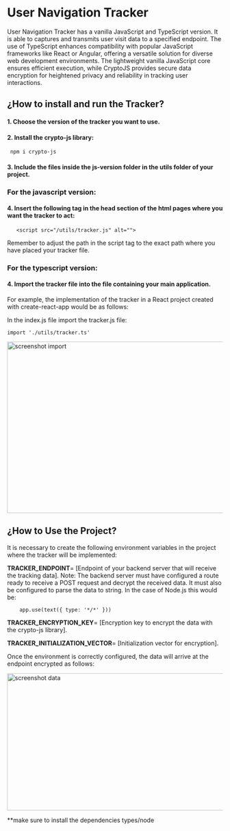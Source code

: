 # **User Navigation Tracker**

User Navigation Tracker has a vanilla JavaScript and TypeScript version. It is able to captures and transmits user visit data to a specified endpoint. The use of TypeScript enhances compatibility with popular JavaScript frameworks like React or Angular, offering a versatile solution for diverse web development environments. The lightweight vanilla JavaScript core ensures efficient execution, while CryptoJS provides secure data encryption for heightened privacy and reliability in tracking user interactions.


## ¿How to install and run the Tracker?

#### **1. Choose the version of the tracker you want to use.**

#### **2. Install the crypto-js library:**

  
     npm i crypto-js


#### **3. Include the files inside the js-version folder in the utils folder of your project.**

### **For the javascript version:** 

#### 4. Insert the following tag in the head section of the html pages where you want the tracker to act:


       <script src="/utils/tracker.js" alt="">


  Remember to adjust the path in the script tag to the exact path where you have placed your tracker file.

### **For the typescript version:**

#### 4. Import the tracker file into the file containing your main application.

  For example, the implementation of the tracker in a React project created with create-react-app would be as follows:

  In the index.js file import the tracker.js file:


    import './utils/tracker.ts'


  <image src="./img/sc_import.png" align="center" width="800px" height="400px" alt="screenshot import"/>



## ¿How to Use the Project?

It is necessary to create the following environment variables in the project where the tracker will be implemented:


**TRACKER_ENDPOINT**= [Endpoint of your backend server that will receive the tracking data].
    Note: The backend server must have configured a route ready to receive a POST request and decrypt the received data. It must also be configured to parse the data to string. In the case of Node.js this would be:


        app.use(text({ type: '*/*' }))


**TRACKER_ENCRYPTION_KEY**= [Encryption key to encrypt the data with the crypto-js library].


**TRACKER_INITIALIZATION_VECTOR**= [Initialization vector for encryption].


Once the environment is correctly configured, the data will arrive at the endpoint encrypted as follows:


<image src="./img/sc_data.png" align="center" width="1020px" height="320px" alt="screenshot data"/>


**make sure to install the dependencies types/node
